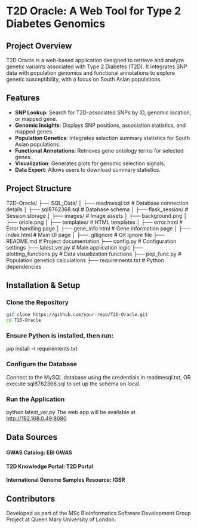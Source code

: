 # T2D Oracle: A Web Tool for Type 2 Diabetes Genomics  

## Project Overview  
T2D Oracle is a web-based application designed to retrieve and analyze genetic variants associated with Type 2 Diabetes (T2D). It integrates SNP data with population genomics and functional annotations to explore genetic susceptibility, with a focus on South Asian populations.  

## Features  
- **SNP Lookup**: Search for T2D-associated SNPs by ID, genomic location, or mapped gene.  
- **Genomic Insights**: Displays SNP positions, association statistics, and mapped genes.  
- **Population Genetics**: Integrates selection summary statistics for South Asian populations.  
- **Functional Annotations**: Retrieves gene ontology terms for selected genes.  
- **Visualization**: Generates plots for genomic selection signals.  
- **Data Export**: Allows users to download summary statistics.  

## Project Structure  
T2D-Oracle/ ├── SQL_Data/ │ ├── readmesql.txt # Database connection details
│ ├── sql8762368.sql # Database schema
│ ├── flask_session/ # Session storage
│ ├── images/ # Image assets
│ ├── background.png
│ ├── oriole.png
│ ├── templates/ # HTML templates
│ ├── error.html # Error handling page
│ ├── gene_info.html # Gene information page
│ ├── index.html # Main UI page
│ ├── .gitignore # Git ignore file
├── README.md # Project documentation
├── config.py # Configuration settings
├── latest_ver.py # Main application logic
├── plotting_functions.py # Data visualization functions
├── pop_func.py # Population genetics calculations
├── requirements.txt # Python dependencies

## Installation & Setup  

### Clone the Repository  
```sh
git clone https://github.com/your-repo/T2D-Oracle.git
cd T2D-Oracle
```

### Ensure Python is installed, then run:
pip install -r requirements.txt


### Configure the Database
Connect to the MySQL database using the credentials in readmesql.txt, OR execute sql8762368.sql to set up the schema on local.

### Run the Application
python latest_ver.py
The web app will be available at http://192.168.0.49:8080

## Data Sources
#### GWAS Catalog: EBI GWAS
#### T2D Knowledge Portal: T2D Portal
#### International Genome Samples Resource: IGSR

## Contributors
Developed as part of the MSc Bioinformatics Software Development Group Project at Queen Mary University of London.
